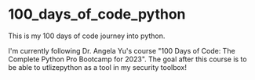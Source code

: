 # 100_days_of_code_python
This is my 100 days of code journey into python.

I'm currently following Dr. Angela Yu's course "100 Days of Code: The Complete Python Pro Bootcamp for 2023". The goal after this course is to be able to utlizepython as a tool in my security toolbox!  
